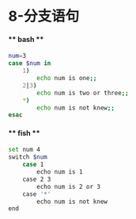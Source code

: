 # 8-分支语句

<!-- tabs:start -->

#### ** bash **

```bash
num=3
case $num in
    1)
        echo num is one;;
    2|3)
        echo num is two or three;;
    *)
        echo num is not knew;;
esac
```

#### ** fish **

```bash
set num 4
switch $num
    case 1
        echo num is 1
    case 2 3
        echo num is 2 or 3
    case '*'
        echo num is not knew
end
```

<!-- tabs:end -->

